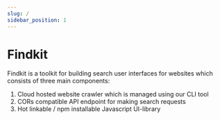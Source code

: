 ```yaml
---
slug: /
sidebar_position: 1
---
```


# Findkit

Findkit is a toolkit for building search user interfaces for websites which
consists of three main components:

1. Cloud hosted website crawler which is managed using our CLI tool
2. CORs compatible API endpoint for making search requests
3. Hot linkable / npm installable Javascript UI-library
